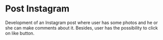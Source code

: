 # Post Instagram

Development of an Instagram post where user has some photos and he or she can make comments about it. Besides, user has the possibility to click on like button.
